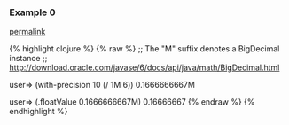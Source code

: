 ### Example 0
[permalink](#example-0)

{% highlight clojure %}
{% raw %}
;; The "M" suffix denotes a BigDecimal instance
;; http://download.oracle.com/javase/6/docs/api/java/math/BigDecimal.html

user=> (with-precision 10 (/ 1M 6))
0.1666666667M

user=> (.floatValue 0.1666666667M)
0.16666667
{% endraw %}
{% endhighlight %}


